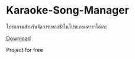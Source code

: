 # Karaoke-Song-Manager
โปรแกรมสำหรับจัดการเพลงซ้ำในโปรแกรมคาราโอเกะ

[Download](Karaoke-Song-Manager/releases)

Project for free
